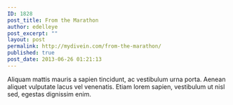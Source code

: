 ```yaml
---
ID: 1828
post_title: From the Marathon
author: edelleye
post_excerpt: ""
layout: post
permalink: http://mydivein.com/from-the-marathon/
published: true
post_date: 2013-06-26 01:21:13
---
```

Aliquam mattis mauris a sapien tincidunt, ac vestibulum urna porta. Aenean aliquet vulputate lacus vel venenatis. Etiam lorem sapien, vestibulum ut nisl sed, egestas dignissim enim.
